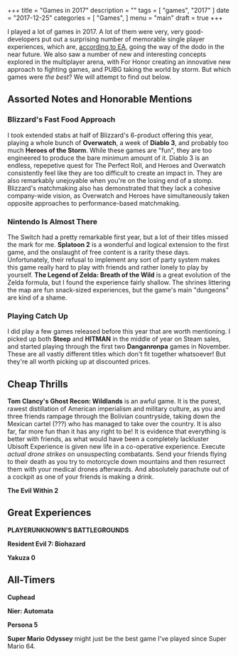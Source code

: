 +++
title = "Games in 2017"
description = ""
tags = [
    "games",
    "2017"
]
date = "2017-12-25"
categories = [
    "Games",
]
menu = "main"
draft = true
+++

I played a lot of games in 2017. A lot of them were very, very good- developers put out a surprising number of memorable single player experiences, which are, [according to EA](https://www.ea.com/news/an-update-on-the-visceral-star-wars-project ), going the way of the dodo in the near future. We also saw a number of new and interesting concepts explored in the multiplayer arena, with For Honor creating an innovative new approach to fighting games, and PUBG taking the world by storm. But which games were _the best_? We will attempt to find out below.

## Assorted Notes and Honorable Mentions

### Blizzard's Fast Food Approach

I took extended stabs at half of Blizzard's 6-product offering this year, playing a whole bunch of **Overwatch**, a week of **Diablo 3**, and probably too much **Heroes of the Storm**. While these games are "fun", they are too engineered to produce the bare minimum amount of it. Diablo 3 is an endless, repepetive quest for The Perfect Roll, and Heroes and Overwatch consistently feel like they are too difficult to create an impact in. They are also remarkably unejoyable when you're on the losing end of a stomp. Blizzard's matchmaking also has demonstrated that they lack a cohesive company-wide vision, as Overwatch and Heroes have simultaneously taken opposite approaches to performance-based matchmaking.

### Nintendo Is Almost There

The Switch had a pretty remarkable first year, but a lot of their titles missed the mark for me. **Splatoon 2** is a wonderful and logical extension to the first game, and the onslaught of free content is a rarity these days. Unfortunately, their refusal to implement any sort of party system makes this game really hard to play with friends and rather lonely to play by yourself. **The Legend of Zelda: Breath of the Wild** is a great evolution of the Zelda formula, but I found the experience fairly shallow. The shrines littering the map are fun snack-sized experiences, but the game's main "dungeons" are kind of a shame.

### Playing Catch Up

I did play a few games released before this year that are worth mentioning. I picked up both **Steep** and **HITMAN** in the middle of year on Steam sales, and started playing through the first two **Danganronpa** games in November. These are all vastly different titles which don't fit together whatsoever! But they're all worth picking up at discounted prices.

## Cheap Thrills

**Tom Clancy's Ghost Recon: Wildlands** is an awful game. It is the purest, rawest distillation of American imperialism and military culture, as you and three friends rampage through the Bolivian countryside, taking down the Mexican cartel (???) who has managed to take over the country. It is also far, far more fun than it has any right to be! It is evidence that everything is better with friends, as what would have been a completely lackluster Ubisoft Experience is given new life in a co-operative experience. Execute _actual drone strikes_ on unsuspecting combatants. Send your friends flying to their death as you try to motorcycle down mountains and then resurrect them with your medical drones afterwards.  And absolutely parachute out of a cockpit as one of your friends is making a drink.

**The Evil Within 2**

## Great Experiences

**PLAYERUNKNOWN'S BATTLEGROUNDS**

**Resident Evil 7: Biohazard**

**Yakuza 0**

## All-Timers

**Cuphead**

**Nier: Automata**

**Persona 5**

**Super Mario Odyssey** might just be the best game I've played since Super Mario 64. 

